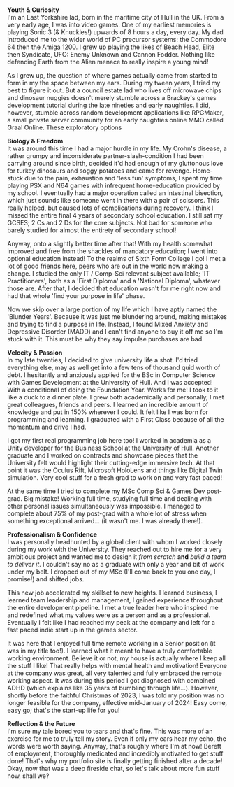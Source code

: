 <p>
    <br>
    <strong>Youth & Curiosity</strong>
    <br>
    I'm an East Yorkshire lad, born in the maritime city of Hull in the UK. From a very early age, I was into video games. One of my earliest memories is playing Sonic 3 (& Knuckles!) upwards of 8 hours a day, every day. My dad introduced me to the wider world of PC precursor systems: the Commodore 64 then the Amiga 1200. I grew up playing the likes of Beach Head, Elite then Syndicate, UFO: Enemy Unknown and Cannon Fodder. Nothing like defending Earth from the Alien menace to really inspire a young mind!
</p>
<p>
    As I grew up, the question of where games actually came from started to form in my the space between my ears. During my tween years, I tried my best to figure it out. But a council estate lad who lives off microwave chips and dinosaur nuggies doesn't merely stumble across a Brackey's games development tutorial during the late nineties and early naughties. I did, however, stumble across random development applications like RPGMaker, a small private server community for an early naughties online MMO called Graal Online. These exploratory options
</p>
<p>
    <strong>Biology & Freedom</strong>
    <br>
    It was around this time I had a major hurdle in my life. My Crohn's disease, a rather grumpy and inconsiderate partner-slash-condition I had been carrying around since birth, decided it'd had enough of my gluttonous love for turkey dinosaurs and soggy potatoes and came for revenge. Home-stuck due to the pain, exhaustion and 'less fun' symptoms, I spent my time playing PSX and N64 games with infrequent home-education provided by my school. I eventually had a major operation called an intestinal bisection, which just sounds like someone went in there with a pair of scissors. This really helped, but caused lots of complications during recovery. I think I missed the entire final 4 years of secondary school education. I still sat my GCSES; 2 Cs and 2 Ds for the core subjects. Not bad for someone who barely studied for almost the entirety of secondary school!
</p>
<p>
    Anyway, onto a slightly better time after that! With my health somewhat improved and free from the shackles of mandatory education; I went into optional education instead! To the realms of Sixth Form College I go! I met a lot of good friends here, peers who are out in the world now making a change. I studied the only IT / Comp-Sci relevant subject available; 'IT Practitioners', both as a 'First Diploma' and a 'National Diploma', whatever those are. After that, I decided that education wasn't for me right now and had that whole 'find your purpose in life' phase.
</p>
<p>
    Now we skip over a large portion of my life which I have aptly named the 'Blunder Years'. Because it was just me blundering around, making mistakes and trying to find a purpose in life. Instead, I found Mixed Anxiety and Depressive Disorder (MADD) and I can't find anyone to buy it off me so I'm stuck with it. This must be why they say impulse purchases are bad.
</p>
<p>
    <strong>Velocity & Passion</strong>
    <br>
    In my late twenties, I decided to give university life a shot. I'd tried everything else, may as well get into a few tens of thousand quid worth of debt. I hesitantly and anxiously applied for the BSc in Computer Science with Games Development at the University of Hull. And I was accepted! With a conditional of doing the Foundation Year. Works for me! I took to it like a duck to a dinner plate. I grew both academically and personally, I met great colleagues, friends and peers. I learned an incredible amount of knowledge and put in 150% wherever I could. It felt like I was born for programming and learning. I graduated with a First Class because of all the momentum and drive I had.
</p>
    <p>
    I got my first real programming job here too! I worked in academia as a Unity developer for the Business School at the University of Hull. Another graduate and I worked on contracts and showcase pieces that the University felt would highlight their cutting-edge immersive tech. At that point it was the Oculus Rift, Microsoft HoloLens and things like Digital Twin simulation. Very cool stuff for a fresh grad to work on and very fast paced!
</p>
<p>
    At the same time I tried to complete my MSc Comp Sci & Games Dev post-grad. Big mistake! Working full time, studying full time and dealing with other personal issues simultaneously was impossible. I managed to complete about 75% of my post-grad with a whole lot of stress when something exceptional arrived... (it wasn't me. I was already there!).
</p>
<p>
    <strong>Professionalism & Confidence</strong>
    <br>
    I was personally headhunted by a global client with whom I worked closely during my work with the University. They reached out to hire me for a very ambitious project and wanted me to design it <em>from scratch</em> <strong>and</strong> <em>build a team to deliver it</em>. I couldn't say no as a graduate with only a year and bit of work under my belt. I dropped out of my MSc (I'll come back to you one day, I promise!) and shifted jobs.
</p>
<p>
    This new job accelerated my skillset to new heights. I learned business, I learned team leadership and management, I gained experience throughout the entire development pipeline. I met a true leader here who inspired me and redefined what my values were as a person and as a professional. Eventually I felt like I had reached my peak at the company and left for a fast paced indie start up in the games sector.
</p>
<p>
    It was here that I enjoyed full time remote working in a Senior position (it was in my title too!). I learned what it meant to have a truly comfortable working environment. Believe it or not, my house is actually where I keep all the stuff I like! That really helps with mental health and motivation! Everyone at the company was great, all very talented and fully embraced the remote working aspect. It was during this period I got diagnosed with combined ADHD (which explains like 35 years of bumbling through life...). However, shortly before the faithful Christmas of 2023, I was told my position was no longer feasible for the company, effective mid-January of 2024! Easy come, easy go; that's the start-up life for you!
</p>
<p>
    <strong>Reflection & the Future</strong>
    <br>
    I'm sure my tale bored you to tears and that's fine. This was more of an exercise for me to truly tell my story. Even if only my ears hear my echo, the words were worth saying. Anyway, that's roughly where I'm at now! Bereft of employment, thoroughly medicated and incredibly motivated to get stuff done! That's why my portfolio site is finally getting finished after a decade! Okay, now that was a deep fireside chat, so let's talk about more fun stuff now, shall we?
</p>
